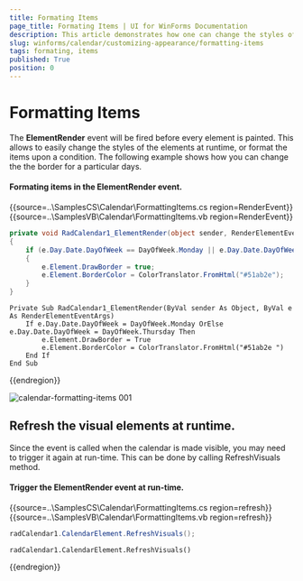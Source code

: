 ```yaml
---
title: Formating Items
page_title: Formating Items | UI for WinForms Documentation
description: This article demonstrates how one can change the styles of the RadCalendar elements upon a condition.
slug: winforms/calendar/customizing-appearance/formatting-items
tags: formating, items
published: True
position: 0
---
```


# Formatting Items

The __ElementRender__ event will be fired before every element is painted. This allows to easily change the styles of the elements at runtime, or format the items upon a condition. The following example shows how you can change the the border for a particular days. 

#### Formating items in the ElementRender event.

{{source=..\SamplesCS\Calendar\FormattingItems.cs region=RenderEvent}}
{{source=..\SamplesVB\Calendar\FormattingItems.vb region=RenderEvent}}
````C#
private void RadCalendar1_ElementRender(object sender, RenderElementEventArgs e)
{
    if (e.Day.Date.DayOfWeek == DayOfWeek.Monday || e.Day.Date.DayOfWeek == DayOfWeek.Thursday)
    {
        e.Element.DrawBorder = true;
        e.Element.BorderColor = ColorTranslator.FromHtml("#51ab2e");
    }
}

````
````VB.NET
Private Sub RadCalendar1_ElementRender(ByVal sender As Object, ByVal e As RenderElementEventArgs)
    If e.Day.Date.DayOfWeek = DayOfWeek.Monday OrElse e.Day.Date.DayOfWeek = DayOfWeek.Thursday Then
        e.Element.DrawBorder = True
        e.Element.BorderColor = ColorTranslator.FromHtml("#51ab2e ")
    End If
End Sub

````

{{endregion}}

![calendar-formatting-items 001](calendar-formatting-items001.png)

## Refresh the visual elements at runtime.

Since the event is called when the calendar is made visible, you may need to trigger it again at run-time. This can be done by calling RefreshVisuals method.

#### Trigger the ElementRender event at run-time.

{{source=..\SamplesCS\Calendar\FormattingItems.cs region=refresh}}
{{source=..\SamplesVB\Calendar\FormattingItems.vb region=refresh}}
````C#
radCalendar1.CalendarElement.RefreshVisuals();

````
````VB.NET
radCalendar1.CalendarElement.RefreshVisuals()

````

{{endregion}}
